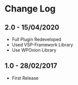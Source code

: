 # Change Log

## 2.0 - 15/04/2020

* Full Plugin Redeveloped
* Used VSP-Framework Library
* Use WPOnion Library

## 1.0 - 28/02/2017

* First Release

